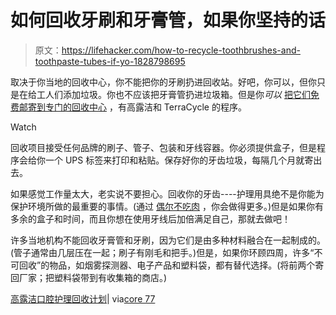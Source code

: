 # 如何回收牙刷和牙膏管，如果你坚持的话

> 原文：<https://lifehacker.com/how-to-recycle-toothbrushes-and-toothpaste-tubes-if-yo-1828798695>

取决于你当地的回收中心，你不能把你的牙刷扔进回收站。好吧，你可以，但你只是在给工人们添加垃圾。你也不应该把牙膏管扔进垃圾箱。但是你*可以* [把它们免费邮寄到专门的回收中心](https://www.terracycle.com/en-US/brigades/colgate) ，有高露洁和 TerraCycle 的程序。

Watch

回收项目接受任何品牌的刷子、管子、包装和牙线容器。你必须提供盒子，但是程序会给你一个 UPS 标签来打印和粘贴。保存好你的牙齿垃圾，每隔几个月就寄出去。

如果感觉工作量太大，老实说不要担心。回收你的牙齿----护理用具绝不是你能为保护环境所做的最重要的事情。(通过 [偶尔不吃肉](https://www.theguardian.com/environment/2018/may/31/avoiding-meat-and-dairy-is-single-biggest-way-to-reduce-your-impact-on-earth) ，你会做得更多。)但是如果你有多余的盒子和时间，而且你想在使用牙线后加倍满足自己，那就去做吧！

许多当地机构不能回收牙膏管和牙刷，因为它们是由多种材料融合在一起制成的。(管子通常由几层压在一起；刷子有刚毛和把手。)但是，如果你环顾四周，许多“不可回收”的物品，如烟雾探测器、电子产品和塑料袋，都有替代选择。(将前两个寄回厂家；把塑料袋带到有收集箱的商店。)

[高露洁口腔护理回收计划](https://www.terracycle.com/en-US/brigades/colgate)| via[core 77](https://www.core77.com/posts/79556/Can-You-Recycle-Toothpaste-Tubes)